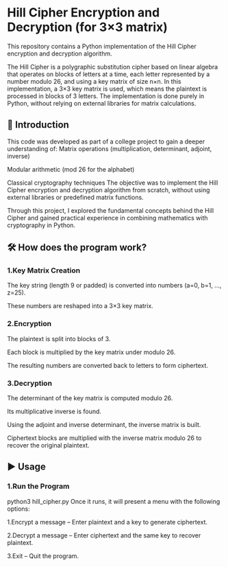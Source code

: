 # Hill Cipher Encryption and Decryption (for 3×3 matrix)
This repository contains a Python implementation of the Hill Cipher encryption and decryption algorithm.

The Hill Cipher is a polygraphic substitution cipher based on linear algebra that operates on blocks of letters at a time, each letter represented by a number modulo 26, and using a key matrix of size n×n.
In this implementation, a 3×3 key matrix is used, which means the plaintext is processed in blocks of 3 letters. The implementation is done purely in Python, without relying on external libraries for matrix calculations.

## 📖 Introduction
This code was developed as part of a college project to gain a deeper understanding of:
Matrix operations (multiplication, determinant, adjoint, inverse)

Modular arithmetic (mod 26 for the alphabet)

Classical cryptography techniques
The objective was to implement the Hill Cipher encryption and decryption algorithm from scratch, without using external libraries or predefined matrix functions.

Through this project, I explored the fundamental concepts behind the Hill Cipher and gained practical experience in combining mathematics with cryptography in Python.

## 🛠 How does the program work?
### 1.Key Matrix Creation
The key string (length 9 or padded) is converted into numbers (a=0, b=1, ..., z=25).

These numbers are reshaped into a 3×3 key matrix.

### 2.Encryption
The plaintext is split into blocks of 3.

Each block is multiplied by the key matrix under modulo 26.

The resulting numbers are converted back to letters to form ciphertext.

### 3.Decryption
The determinant of the key matrix is computed modulo 26.

Its multiplicative inverse is found.

Using the adjoint and inverse determinant, the inverse matrix is built.

Ciphertext blocks are multiplied with the inverse matrix modulo 26 to recover the original plaintext.


## ▶️ Usage
### 1.Run the Program
python3 hill_cipher.py
Once it runs, it will present a menu with the following options:

1.Encrypt a message – Enter plaintext and a key to generate ciphertext.

2.Decrypt a message – Enter ciphertext and the same key to recover plaintext.

3.Exit – Quit the program.

